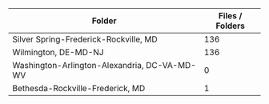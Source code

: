 | Folder                                       |   Files / Folders |
|----------------------------------------------|-------------------|
| Silver Spring-Frederick-Rockville, MD        |               136 |
| Wilmington, DE-MD-NJ                         |               136 |
| Washington-Arlington-Alexandria, DC-VA-MD-WV |                 0 |
| Bethesda-Rockville-Frederick, MD             |                 1 |